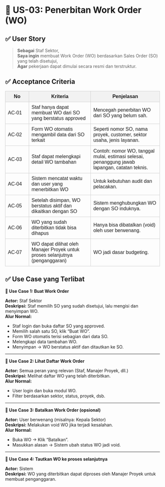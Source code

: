 # 🎯 US-03: Penerbitan Work Order (WO)
## ✅ User Story

>**Sebagai** Staf Sektor,  
**Saya ingin** membuat Work Order (WO) berdasarkan Sales Order (SO) yang telah disetujui,  
**Agar** pekerjaan dapat dimulai secara resmi dan terstruktur.

## ✅ Acceptance Criteria
<table style="width: 100%; border-collapse: collapse; font-family: sans-serif;">
  <thead>
    <tr style="background-color: #f2f2f2;">
      <th style="width: 60px; border: 1px solid #ccc; padding: 8px;">No</th>
      <th style="border: 1px solid #ccc; padding: 8px;">Kriteria</th>
      <th style="border: 1px solid #ccc; padding: 8px;">Penjelasan</th>
    </tr>
  </thead>
  <tbody>
    <tr>
      <td style="border: 1px solid #ccc; padding: 8px;">AC-01</td>
      <td style="border: 1px solid #ccc; padding: 8px;">Staf hanya dapat membuat WO dari SO yang berstatus approved</td>
      <td style="border: 1px solid #ccc; padding: 8px;">Mencegah penerbitan WO dari SO yang belum sah.</td>
    </tr>
    <tr>
      <td style="border: 1px solid #ccc; padding: 8px;">AC-02</td>
      <td style="border: 1px solid #ccc; padding: 8px;">Form WO otomatis mengambil data dari SO terkait</td>
      <td style="border: 1px solid #ccc; padding: 8px;">Seperti nomor SO, nama proyek, customer, sektor usaha, jenis layanan.</td>
    </tr>
    <tr>
      <td style="border: 1px solid #ccc; padding: 8px;">AC-03</td>
      <td style="border: 1px solid #ccc; padding: 8px;">Staf dapat melengkapi detail WO tambahan</td>
      <td style="border: 1px solid #ccc; padding: 8px;">Contoh: nomor WO, tanggal mulai, estimasi selesai, penanggung jawab lapangan, catatan teknis.</td>
    </tr>
    <tr>
      <td style="border: 1px solid #ccc; padding: 8px;">AC-04</td>
      <td style="border: 1px solid #ccc; padding: 8px;">Sistem mencatat waktu dan user yang menerbitkan WO</td>
      <td style="border: 1px solid #ccc; padding: 8px;">Untuk kebutuhan audit dan pelacakan.</td>
    </tr>
    <tr>
      <td style="border: 1px solid #ccc; padding: 8px;">AC-05</td>
      <td style="border: 1px solid #ccc; padding: 8px;">Setelah disimpan, WO berstatus aktif dan dikaitkan dengan SO</td>
      <td style="border: 1px solid #ccc; padding: 8px;">Sistem menghubungkan WO dengan SO induknya.</td>
    </tr>
    <tr>
      <td style="border: 1px solid #ccc; padding: 8px;">AC-06</td>
      <td style="border: 1px solid #ccc; padding: 8px;">WO yang sudah diterbitkan tidak bisa dihapus</td>
      <td style="border: 1px solid #ccc; padding: 8px;">Hanya bisa dibatalkan (void) oleh user berwenang.</td>
    </tr>
    <tr>
      <td style="border: 1px solid #ccc; padding: 8px;">AC-07</td>
      <td style="border: 1px solid #ccc; padding: 8px;">WO dapat dilihat oleh Manajer Proyek untuk proses selanjutnya (penganggaran)</td>
      <td style="border: 1px solid #ccc; padding: 8px;">WO jadi dasar budgeting.</td>
    </tr>
  </tbody>
</table>

## ✅ Use Case yang Terlibat

**🔹 Use Case 1: Buat Work Order**

**Actor:** Staf Sektor  
**Deskripsi:** Staf memilih SO yang sudah disetujui, lalu mengisi dan menyimpan WO.  
**Alur Normal:**

- Staf login dan buka daftar SO yang approved.
- Memilih salah satu SO, klik “Buat WO”.
- Form WO otomatis terisi sebagian dari data SO.
- Melengkapi data tambahan WO.
- Menyimpan → WO berstatus aktif dan ditautkan ke SO.
<hr>

**🔹 Use Case 2: Lihat Daftar Work Order**

**Actor:** Semua peran yang relevan (Staf, Manajer Proyek, dll.)  
**Deskripsi:** Melihat daftar WO yang telah diterbitkan.  
**Alur Normal:**
- User login dan buka modul WO.
- Filter berdasarkan sektor, status, proyek, dsb.
<hr>

**🔹 Use Case 3: Batalkan Work Order (opsional)**

**Actor:** User berwenang (misalnya: Kepala Sektor)  
**Deskripsi:** Melakukan void WO jika terjadi kesalahan.  
**Alur Normal:**

- Buka WO → Klik “Batalkan”.
- Masukkan alasan → Sistem ubah status WO jadi void.
<hr>

**🔹 Use Case 4: Tautkan WO ke proses selanjutnya**

**Actor:** Sistem  
**Deskripsi:** WO yang diterbitkan dapat diproses oleh Manajer Proyek untuk membuat penganggaran.